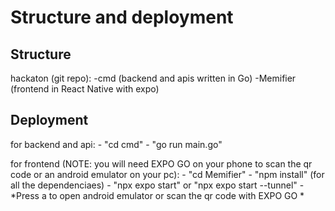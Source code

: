 # Structure and deployment 

## Structure 

hackaton (git repo):
    -cmd (backend and apis written in Go)
    -Memifier (frontend in React Native with expo)

## Deployment 

for backend and api:
    - "cd cmd"
    - "go run main.go"

for frontend (NOTE: you will need EXPO GO on your phone to scan the qr code or an android emulator on your pc):
    - "cd Memifier"
    - "npm install" (for all the dependenciaes)
    - "npx expo start" or "npx expo start --tunnel"
    -*Press a to open android emulator or scan the qr code with EXPO GO *